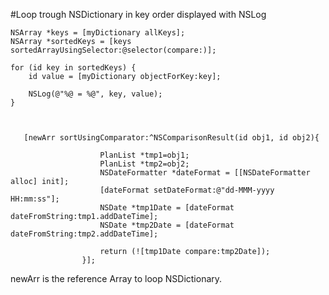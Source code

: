 #Loop trough NSDictionary in key order displayed with NSLog


	NSArray *keys = [myDictionary allKeys];
	NSArray *sortedKeys = [keys sortedArrayUsingSelector:@selector(compare:)];
	
	for (id key in sortedKeys) {
	    id value = [myDictionary objectForKey:key];
	
	    NSLog(@"%@ = %@", key, value);
	}



       [newArr sortUsingComparator:^NSComparisonResult(id obj1, id obj2){
              
                        PlanList *tmp1=obj1;
                        PlanList *tmp2=obj2;
                        NSDateFormatter *dateFormat = [[NSDateFormatter alloc] init];
                        [dateFormat setDateFormat:@"dd-MMM-yyyy HH:mm:ss"];
                        NSDate *tmp1Date = [dateFormat dateFromString:tmp1.addDateTime];
                        NSDate *tmp2Date = [dateFormat dateFromString:tmp2.addDateTime];
          
                        return (![tmp1Date compare:tmp2Date]);
                    }];
                    
                    
newArr is the reference Array to loop NSDictionary.
